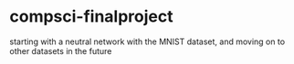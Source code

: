 # compsci-finalproject

starting with a neutral network with the MNIST dataset, and moving on to other datasets in the future 
